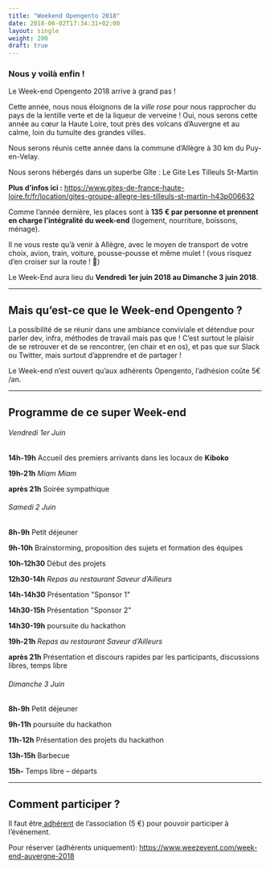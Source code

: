 ```yaml
---
title: "Weekend Opengento 2018"
date: 2018-06-02T17:34:31+02:00
layout: single
weight: 200
draft: true
---
```


### Nous y voilà enfin !

Le Week-end Opengento 2018 arrive à grand pas !

Cette année, nous nous éloignons de la *ville rose* pour nous rapprocher du pays de la lentille verte et de la liqueur de verveine ! Oui, nous serons cette année au cœur la Haute Loire, tout près des volcans d’Auvergne et au calme, loin du tumulte des grandes villes.

Nous serons réunis cette année dans la commune d’Allègre à 30 km du Puy-en-Velay.

Nous serons hébergés dans un superbe Gîte : Le Gite Les Tilleuls St-Martin

**Plus d’infos ici :** <https://www.gites-de-france-haute-loire.fr/fr/location/gites-groupe-allegre-les-tilleuls-st-martin-h43p006632>
 

Comme l’année dernière, les places sont à **135 € par personne et prennent en charge l’intégralité du week-end** (logement, nourriture, boissons, ménage).

Il ne vous reste qu’à venir à Allègre, avec le moyen de transport de votre choix, avion, train, voiture, pousse-pousse et même mulet ! (vous risquez d’en croiser sur la route ! 🙂)


Le Week-End aura lieu du **Vendredi 1er juin 2018 au Dimanche 3 juin 2018**.

------

## Mais qu’est-ce que le Week-end Opengento ?

La possibilité de se réunir dans une ambiance conviviale et détendue pour parler dev, infra, méthodes de travail mais pas que !
C’est surtout le plaisir de se retrouver et de se rencontrer, (en chair et en os), et pas que sur Slack ou Twitter, mais surtout d’apprendre et de partager !

Le Week-end n’est ouvert qu’aux adhérents Opengento, l’adhésion coûte 5€ /an.

------

## Programme de ce super Week-end

###### Vendredi 1er Juin

**14h-19h** Accueil des premiers arrivants dans les locaux de **Kiboko**

**19h-21h** *Miam Miam*

**après 21h** Soirée sympathique

###### Samedi 2 Juin

**8h-9h** Petit déjeuner

**9h-10h** Brainstorming, proposition des sujets et formation des équipes

**10h-12h30** Début des projets

**12h30-14h** *Repas au restaurant Saveur d’Ailleurs*

**14h-14h30** Présentation "Sponsor 1"

**14h30-15h** Présentation "Sponsor 2"

**14h30-19h** poursuite du hackathon

**19h-21h** *Repas au restaurant Saveur d’Ailleurs*

**après 21h** Présentation et discours rapides par les participants, discussions libres, temps libre

###### Dimanche 3 Juin

**8h-9h** Petit déjeuner

**9h-11h** poursuite du hackathon

**11h-12h** Présentation des projets du hackathon

**13h-15h** Barbecue

**15h-** Temps libre – départs

 
------

## **Comment participer ?**

Il faut être[ adhérent](https://www.opengento.fr/association/) de l’association (5 €) pour pouvoir participer à l’événement.



Pour réserver (adhérents uniquement): <https://www.weezevent.com/week-end-auvergne-2018>